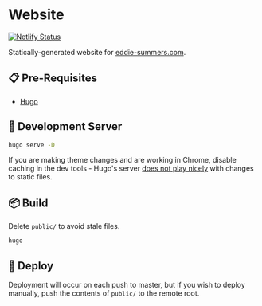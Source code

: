 # Website

[![Netlify Status](https://api.netlify.com/api/v1/badges/b86b9101-419d-499b-a4b3-7ce8112f5eea/deploy-status)](https://app.netlify.com/sites/eddie-summers-com/deploys)

Statically-generated website for [eddie-summers.com](https://eddie-summers.com).

## :clipboard: Pre-Requisites

- [Hugo](https://gohugo.io/getting-started/quick-start/#step-1-install-hugo)

## :running: Development Server

```bash
hugo serve -D
```

If you are making theme changes and are working in Chrome, disable caching in the dev tools - Hugo's server [does not play nicely](https://discourse.gohugo.io/t/static-css-changes-no-updating-browser-cache-with-hugo-serve/16169) with changes to static files.

## :package: Build

Delete `public/` to avoid stale files.

```bash
hugo
```

## :pray: Deploy

Deployment will occur on each push to master, but if you wish to deploy manually, push the contents of `public/` to the remote root.
